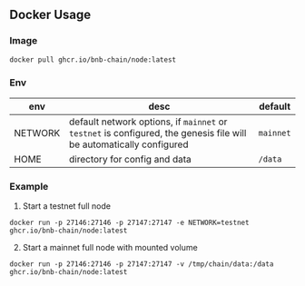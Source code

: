 ## Docker Usage

### Image
```sh
docker pull ghcr.io/bnb-chain/node:latest
```

### Env

| env | desc | default|
|---|---|---|
| NETWORK | default network options, if `mainnet` or `testnet` is configured, the genesis file will be automatically configured | `mainnet`|
| HOME | directory for config and data | `/data` |

### Example
1. Start a testnet full node
```
docker run -p 27146:27146 -p 27147:27147 -e NETWORK=testnet ghcr.io/bnb-chain/node:latest
```

2. Start a mainnet full node with mounted volume
```
docker run -p 27146:27146 -p 27147:27147 -v /tmp/chain/data:/data ghcr.io/bnb-chain/node:latest
```



